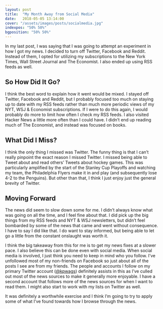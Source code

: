 ```yaml
---
layout: post
title:  "My Month Away from Social Media"
date:   2018-05-05 13:14:00
cover: "/assets/images/posts/socialmedia.jpg"
indexpos: "50% 50%"
bgposition: "50% 50%"
---
```


In my last post, I was saying that I was going to attempt an experiment in how I got my news. I decided to turn off Twitter, Facebook and Reddit. Instead of them, I opted for utilizing my subscriptions to the New York Times, Wall Street Journal and The Economist. I also ended up using RSS feeds as well.

## So How Did It Go?
I think the best word to explain how it went would be mixed. I stayed off Twitter, Facebook and Reddit, but I probably focused too much on staying up to date with my RSS feeds rather than much more periodic views of my NYT, WSJ & Economist subscriptions. If I were to do this again, I would probably do more to limit how often I check my RSS feeds. I also visited Hacker News a little more often than I could have. I didn’t end up reading much of The Economist, and instead was focused on books. 

## What Did I Miss?
I think the only thing I missed was Twitter. The funny thing is that I can’t really pinpoint the exact reason I missed Twitter. I missed being able to Tweet about and read others’ Tweets about hockey games. This was particularly amplified by the start of the Stanley Cup Playoffs and watching my team, the Philadelphia Flyers make it in and play (and subsequently lose 4-2 to the Penguins). But other than that, I think I just enjoy just the general brevity of Twitter.

## Moving Forward
The news did seem to slow down some for me. I didn’t always know what was going on all the time, and I feel fine about that. I did pick up the big things from my RSS feeds and NYT & WSJ newsletters, but didn’t feel bombarded by some of the news that came and went without consequence. I have to say I did like that. I do want to stay informed, but being able to let go a little from the constant onslaught was worth it.

I think the big takeaway from this for me is to get my news fixes at a slower pace. I also believe this can be done even with social media. When social media is involved, I just think you need to keep in mind who you follow. I’ve unfollowed most of my non-friends on Facebook so just about all of the posts I see are from my friends. The people and accounts I follow on my primary Twitter account ([@kpwags](https://www.twitter.com/kpwags)) definitely assists in this as I’ve culled out most of the news sources to make it generally more enjoyable. I have a second account that follows more of the news sources for when I want to read them. I might also start to work with my lists on Twitter as well.

It was definitely a worthwhile exercise and I think I’m going to try to apply some of what I’ve found towards how I browse through the news.